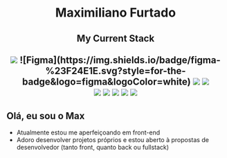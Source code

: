 <h1 align="center">Maximiliano Furtado</h1>
<h2 align="center"> My Current Stack <br><br>
  <img src="https://img.shields.io/badge/Delphi_RAD_Studio-B22222?style=for-the-badge&logo=delphi&logoColor=black"/>
  ![Figma](https://img.shields.io/badge/figma-%23F24E1E.svg?style=for-the-badge&logo=figma&logoColor=white)
  <img src="https://img.shields.io/badge/JavaScript-F7DF1E?style=for-the-badge&logo=javascript&logoColor=black" />
  <img src="https://img.shields.io/badge/HTML-239120?style=for-the-badge&logo=html5&logoColor=black" /><br>
  <img src="https://img.shields.io/badge/CSS-239120?&style=for-the-badge&logo=css3&logoColor=black" />
  <img src="https://img.shields.io/badge/Python-3776AB?style=for-the-badge&logo=python&logoColor=black" />
  <img src="https://img.shields.io/badge/Linux-E34F26?style=for-the-badge&logo=linux&logoColor=black" />
  <img src="https://img.shields.io/badge/Windows-017AD7?style=for-the-badge&logo=windows&logoColor=black" />
  <img src="https://img.shields.io/badge/Bootstrap-563D7C?style=for-the-badge&logo=bootstrap&logoColor=black"
</h2>


## Olá, eu sou o Max

- Atualmente estou me aperfeiçoando em front-end
- Adoro desenvolver projetos próprios e estou aberto à propostas de desenvolvedor (tanto front, quanto back ou fullstack)

<!---
maax103/maax103 is a ✨ special ✨ repository because its `README.md` (this file) appears on your GitHub profile.
You can click the Preview link to take a look at your changes.
--->
